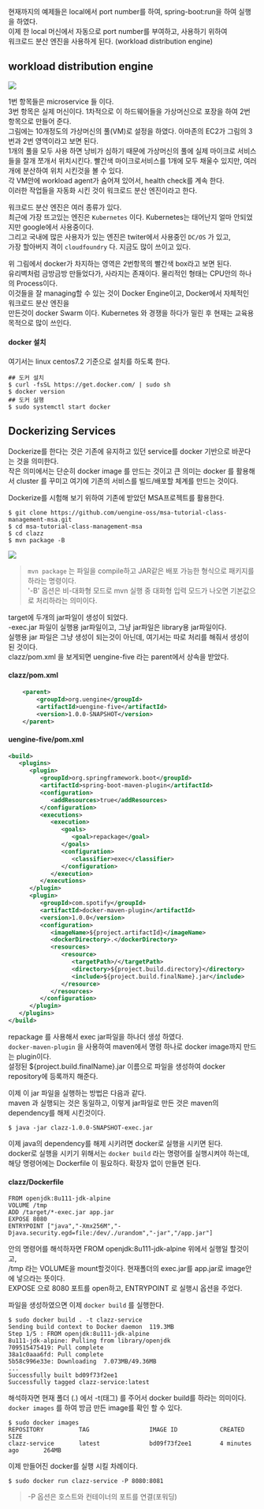 현재까지의 예제들은 local에서 port number를 하여, spring-boot:run을 하여 실행을 하였다.  
이제 한 local 머신에서 자동으로 port number를 부여하고, 사용하기 위하여  
워크로드 분산 엔진을 사용하게 된다. (workload distribution engine)  

workload distribution engine
------

![](https://raw.githubusercontent.com/wiki/TheOpenCloudEngine/uEngine-cloud/get-started/images/wokrloadDE.png)

1번 항목들은 microservice 들 이다.  
3번 항목은 실제 머신이다. 1차적으로 이 하드웨어들을 가상머신으로 포장을 하여 2번 항목으로 만들어 준다.  
그림에는 10개정도의 가상머신의 풀(VM)로 설정을 하였다. 아마존의 EC2가 그림의 3번과 2번 영역이라고 보면 된다.  
1개의 풀을 모두 사용 하면 낭비가 심하기 때문에 가상머신의 풀에 실제 마이크로 서비스들을 잘개 쪼개서 위치시킨다.
빨간색 마이크로서비스를 1개에 모두 채울수 있지만, 여러개에 분산하여 위치 시킨것을 볼 수 있다.  
각 VM안에 workload agent가 숨어져 있어서, health check를 계속 한다.  
이러한 작업들을 자동화 시킨 것이 워크로드 분산 엔진이라고 한다.  

워크로드 분산 엔진은 여러 종류가 있다.  
최근에 가장 뜨고있는 엔진은 `Kubernetes` 이다. Kubernetes는 태어난지 얼마 안되었지만 google에서 사용중이다.  
그리고 국내에 많은 사용자가 있는 엔진은 twiter에서 사용중인 `DC/OS` 가 있고,  
가장 할아버지 격이 `cloudfoundry` 다. 지금도 많이 쓰이고 있다.  

위 그림에서 docker가 차지하는 영역은 2번항목의 빨간색 box라고 보면 된다.  
유리벽처럼 금방금방 만들었다가, 사라지는 존재이다. 물리적인 형태는 CPU안의 하나의 Process이다.  
이것들을 잘 managing할 수 있는 것이 Docker Engine이고, Docker에서 자체적인 워크로드 분산 엔진을  
만든것이 docker Swarm 이다. Kubernetes 와 경쟁을 하다가 밀린 후 현재는 교육용 목적으로 많이 쓰인다.  

#### docker 설치
여기서는 linux centos7.2 기준으로 설치를 하도록 한다.  
```
## 도커 설치
$ curl -fsSL https://get.docker.com/ | sudo sh
$ docker version
## 도커 실행
$ sudo systemctl start docker
```

Dockerizing Services
------ 
Dockerize를 한다는 것은 기존에 유지하고 있던 service를 docker 기반으로 바꾼다는 것을 의미한다.  
작은 의미에서는 단순히 docker image 를 만드는 것이고 큰 의미는 docker 를 활용해서 cluster 를 꾸미고 여기에 기존의 서비스를 빌드/배포할 체계를 만드는 것이다.

Dockerize를 시험해 보기 위하여 기존에 받았던 MSA프로젝트를 활용한다.  
```
$ git clone https://github.com/uengine-oss/msa-tutorial-class-management-msa.git
$ cd msa-tutorial-class-management-msa
$ cd clazz
$ mvn package -B
```
![](https://raw.githubusercontent.com/wiki/TheOpenCloudEngine/uEngine-cloud/get-started/images/clazz-execJar.png)

> `mvn package` 는 파일을 compile하고 JAR같은 배포 가능한 형식으로 패키지를 하라는 명령이다.  
> '-B' 옵션은 비-대화형 모드로 mvn 실행 중 대화형 입력 모드가 나오면 기본값으로 처리하라는 의미이다.  

target에 두개의 jar파일이 생성이 되었다.  
-exec.jar 파일이 실행용 jar파일이고, 그냥 jar파일은 library용 jar파일이다.  
실행용 jar 파일은 그냥 생성이 되는것이 아닌데, 여기서는 따로 처리를 해줘서 생성이 된 것이다.  
clazz/pom.xml 을 보게되면 uengine-five 라는 parent에서 상속을 받았다.  
#### clazz/pom.xml
```xml
    <parent>
        <groupId>org.uengine</groupId>
        <artifactId>uengine-five</artifactId>
        <version>1.0.0-SNAPSHOT</version>
    </parent>
```
#### uengine-five/pom.xml
```xml
<build>
   <plugins>
      <plugin>
         <groupId>org.springframework.boot</groupId>
         <artifactId>spring-boot-maven-plugin</artifactId>
         <configuration>
            <addResources>true</addResources>
         </configuration>
         <executions>
            <execution>
               <goals>
                  <goal>repackage</goal>
               </goals>
               <configuration>
                  <classifier>exec</classifier>
               </configuration>
            </execution>
         </executions>
      </plugin>
      <plugin>
         <groupId>com.spotify</groupId>
         <artifactId>docker-maven-plugin</artifactId>
         <version>1.0.0</version>
         <configuration>
            <imageName>${project.artifactId}</imageName>
            <dockerDirectory>.</dockerDirectory>
            <resources>
               <resource>
                  <targetPath>/</targetPath>
                  <directory>${project.build.directory}</directory>
                  <include>${project.build.finalName}.jar</include>
               </resource>
            </resources>
         </configuration>
      </plugin>
   </plugins>
</build>
```
repackage 를 사용해서 exec jar파일을 하나더 생성 하였다.  
`docker-maven-plugin` 을 사용하여 maven에서 명령 하나로 docker image까지 만드는 plugin이다.  
설정된 ${project.build.finalName}.jar 이름으로 파일을 생성하여 docker repository에 등록까지 해준다.  

이제 이 jar 파일을 실행하는 방법은 다음과 같다.  
maven 과 실행되는 것은 동일하고, 이렇게 jar파일로 만든 것은 maven의 dependency를 해제 시킨것이다.  
```
$ java -jar clazz-1.0.0-SNAPSHOT-exec.jar
```
이제 java의 dependency를 해제 시키려면 docker로 실행을 시키면 된다.  
docker로 실행을 시키기 위해서는 `docker build` 라는 명령어를 실행시켜야 하는데,  
해당 명령어에는 Dockerfile 이 필요하다. 확장자 없이 만들면 된다.  

#### clazz/Dockerfile
```
FROM openjdk:8u111-jdk-alpine
VOLUME /tmp
ADD /target/*-exec.jar app.jar
EXPOSE 8080
ENTRYPOINT ["java","-Xmx256M","-Djava.security.egd=file:/dev/./urandom","-jar","/app.jar"]
```
안의 명령어를 해석하자면 FROM openjdk:8u111-jdk-alpine 위에서 실행일 할것이고,  
/tmp 라는 VOLUME을 mount할것이다. 현재폴더의 exec.jar를 app.jar로 image안에 넣으라는 뜻이다.  
EXPOSE 으로 8080 포트를 open하고, ENTRYPOINT 로 실행시 옵션을 주었다.  

파일을 생성하였으면 이제 `docker build` 를 실행한다.  
```
$ sudo docker build . -t clazz-service
Sending build context to Docker daemon  119.3MB
Step 1/5 : FROM openjdk:8u111-jdk-alpine
8u111-jdk-alpine: Pulling from library/openjdk
709515475419: Pull complete
38a1c0aaa6fd: Pull complete
5b58c996e33e: Downloading  7.073MB/49.36MB
...
Successfully built bd09f73f2ee1
Successfully tagged clazz-service:latest
```
해석하자면 현재 폴더 (.) 에서 -t(태그) 를 주어서 docker build를 하라는 의미이다.  
`docker images` 를 하여 방금 만든 image를 확인 할 수 있다.  
```
$ sudo docker images
REPOSITORY          TAG                 IMAGE ID            CREATED             SIZE
clazz-service       latest              bd09f73f2ee1        4 minutes ago       264MB
```

이제 만들어진 docker를 실행 시킬 차례이다.  
```
$ sudo docker run clazz-service -P 8080:8081
```
> -P 옵션은 호스트와 컨테이너의 포트를 연결(포워딩)  